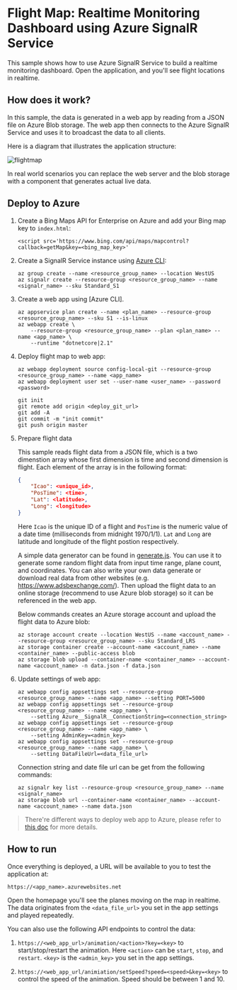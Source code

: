 # Flight Map: Realtime Monitoring Dashboard using Azure SignalR Service

This sample shows how to use Azure SignalR Service to build a realtime monitoring dashboard. Open the application, and you'll see flight locations in realtime.



## How does it work?

In this sample, the data is generated in a web app by reading from a JSON file on Azure Blob storage. The web app then connects to the Azure SignalR Service and uses it to broadcast the data to all clients.

Here is a diagram that illustrates the application structure:

![flightmap](../../docs/images/flightmap.png)

In real world scenarios you can replace the web server and the blob storage with a component that generates actual live data.

## Deploy to Azure

1. Create a Bing Maps API for Enterprise on Azure and add your Bing map key to `index.html`:

    ```
    <script src='https://www.bing.com/api/maps/mapcontrol?callback=getMap&key=<bing_map_key>'
    ```

1.  Create a SignalR Service instance using [Azure CLI](https://docs.microsoft.com/en-us/cli/azure/install-azure-cli?view=azure-cli-latest):

    ```
    az group create --name <resource_group_name> --location WestUS
    az signalr create --resource-group <resource_group_name> --name <signalr_name> --sku Standard_S1
    ```

1.  Create a web app using [Azure CLI].

    ```
    az appservice plan create --name <plan_name> --resource-group <resource_group_name> --sku S1 --is-linux
    az webapp create \
        --resource-group <resource_group_name> --plan <plan_name> --name <app_name> \
        --runtime "dotnetcore|2.1"
    ```

1.  Deploy flight map to web app:

    ```
    az webapp deployment source config-local-git --resource-group <resource_group_name> --name <app_name>
    az webapp deployment user set --user-name <user_name> --password <password>

    git init
    git remote add origin <deploy_git_url>
    git add -A
    git commit -m "init commit"
    git push origin master
    ```

1.  Prepare flight data

    This sample reads flight data from a JSON file, which is a two dimenstion array whose first dimension is time and second dimension is flight. Each element of the array is in the following format:

    ```json
    {
        "Icao": <unique_id>,
        "PosTime": <time>,
        "Lat": <latitude>,
        "Long": <longitude>
    }
    ```

    Here `Icao` is the unique ID of a flight and `PosTime` is the numeric value of a date time (milliseconds from midnight 1970/1/1).
    `Lat` and `Long` are latitude and longitude of the flight postion respectively.

    A simple data generator can be found in [generate.js](data/generate.js). You can use it to generate some random flight data from input time range, plane count, and coordinates. You can also write your own data generate or download real data from other websites (e.g. https://www.adsbexchange.com/). Then upload the flight data to an online storage (recommend to use Azure blob storage) so it can be referenced in the web app.

    Below commands creates an Azure storage account and upload the flight data to Azure blob:

    ```
    az storage account create --location WestUS --name <account_name> --resource-group <resource_group_name> --sku Standard_LRS
    az storage container create --account-name <account_name> --name <container_name> --public-access blob
    az storage blob upload --container-name <container_name> --account-name <account_name> -n data.json -f data.json
    ```

1.  Update settings of web app:

    ```
    az webapp config appsettings set --resource-group <resource_group_name> --name <app_name> --setting PORT=5000
    az webapp config appsettings set --resource-group <resource_group_name> --name <app_name> \
        --setting Azure__SignalR__ConnectionString=<connection_string>
    az webapp config appsettings set --resource-group <resource_group_name> --name <app_name> \
        --setting AdminKey=<admin_key>
    az webapp config appsettings set --resource-group <resource_group_name> --name <app_name> \
        --setting DataFileUrl=<data_file_url>
    ```

    Connection string and date file url can be get from the following commands:

    ```
    az signalr key list --resource-group <resource_group_name> --name <signalr_name>
    az storage blob url --container-name <container_name> --account-name <account_name> --name data.json
    ```

> There're different ways to deploy web app to Azure, please refer to [this doc](../../docs/azure-integration.md) for more details.

## How to run

Once everything is deployed, a URL will be available to you to test the application at:

    https://<app_name>.azurewebsites.net 

Open the homepage you'll see the planes moving on the map in realtime. The data originates from the `<data_file_url>` you set in the app settings and played repeatedly.

You can also use the following API endpoints to control the data:

1. `https://<web_app_url>/animation/<action>?key=<key>` to start/stop/restart the animation. Here `<action>` can be `start`, `stop`, and `restart`. `<key>` is the `<admin_key>` you set in the app settings.

2. `https://<web_app_url/animiation/setSpeed?speed=<speed>&key=<key>` to control the speed of the animation. Speed should be between 1 and 10.
